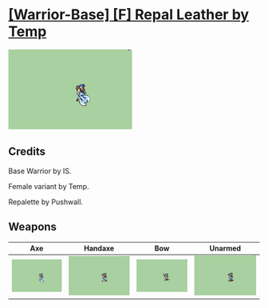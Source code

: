 # [\[Warrior-Base\] \[F\] Repal Leather by Temp](./)

<img src="./3.%20Axe/Axe_000.png" alt="[Warrior-Base] [F] Repal Leather by Temp standing" />

## Credits

Base Warrior by IS.

Female variant by Temp.

Repalette by Pushwall.

## Weapons


|Axe |Handaxe |Bow |Unarmed |
|  :---: | :---: | :---: | :---: |
| <img alt="Axe animation" src="./3.%20Axe/Axe.gif" /> | <img alt="Handaxe animation" src="./4.%20Handaxe/Handaxe.gif" /> | <img alt="Bow animation" src="./5.%20Bow/Bow.gif" /> | <img alt="Unarmed animation" src="./8.%20Unarmed/Unarmed.gif" /> |
